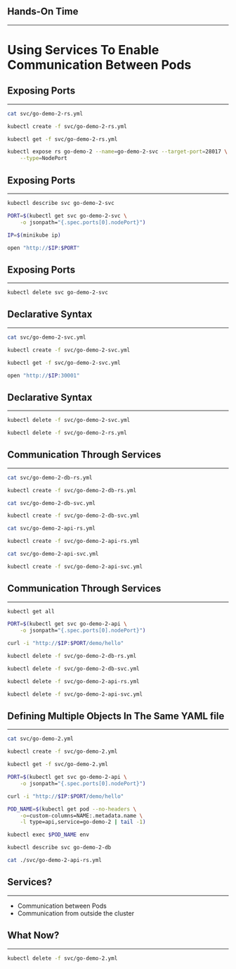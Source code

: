 ## Hands-On Time

---

# Using Services To Enable Communication Between Pods


## Exposing Ports

---

```bash
cat svc/go-demo-2-rs.yml

kubectl create -f svc/go-demo-2-rs.yml

kubectl get -f svc/go-demo-2-rs.yml

kubectl expose rs go-demo-2 --name=go-demo-2-svc --target-port=28017 \
    --type=NodePort
```


<!-- .slide: data-background="img/seq_svc_ch05.png" data-background-size="contain" -->


<!-- .slide: data-background="img/comp_svc_ch05.png" data-background-size="contain" -->


## Exposing Ports

---

```bash
kubectl describe svc go-demo-2-svc

PORT=$(kubectl get svc go-demo-2-svc \
    -o jsonpath="{.spec.ports[0].nodePort}")

IP=$(minikube ip)

open "http://$IP:$PORT"
```


<!-- .slide: data-background="img/svc-expose-rs.png" data-background-size="contain" -->


## Exposing Ports

---

```bash
kubectl delete svc go-demo-2-svc
```


## Declarative Syntax

---

```bash
cat svc/go-demo-2-svc.yml

kubectl create -f svc/go-demo-2-svc.yml

kubectl get -f svc/go-demo-2-svc.yml

open "http://$IP:30001"
```


<!-- .slide: data-background="img/svc-hard-coded-port.png" data-background-size="contain" -->


## Declarative Syntax

---

```bash
kubectl delete -f svc/go-demo-2-svc.yml

kubectl delete -f svc/go-demo-2-rs.yml
```


## Communication Through Services

---

```bash
cat svc/go-demo-2-db-rs.yml

kubectl create -f svc/go-demo-2-db-rs.yml

cat svc/go-demo-2-db-svc.yml

kubectl create -f svc/go-demo-2-db-svc.yml

cat svc/go-demo-2-api-rs.yml

kubectl create -f svc/go-demo-2-api-rs.yml

cat svc/go-demo-2-api-svc.yml

kubectl create -f svc/go-demo-2-api-svc.yml
```


## Communication Through Services

---

```bash
kubectl get all

PORT=$(kubectl get svc go-demo-2-api \
    -o jsonpath="{.spec.ports[0].nodePort}")

curl -i "http://$IP:$PORT/demo/hello"

kubectl delete -f svc/go-demo-2-db-rs.yml

kubectl delete -f svc/go-demo-2-db-svc.yml

kubectl delete -f svc/go-demo-2-api-rs.yml

kubectl delete -f svc/go-demo-2-api-svc.yml
```


## Defining Multiple Objects In The Same YAML file

---

```bash
cat svc/go-demo-2.yml

kubectl create -f svc/go-demo-2.yml

kubectl get -f svc/go-demo-2.yml

PORT=$(kubectl get svc go-demo-2-api \
    -o jsonpath="{.spec.ports[0].nodePort}")

curl -i "http://$IP:$PORT/demo/hello"

POD_NAME=$(kubectl get pod --no-headers \
    -o=custom-columns=NAME:.metadata.name \
    -l type=api,service=go-demo-2 | tail -1)

kubectl exec $POD_NAME env

kubectl describe svc go-demo-2-db

cat ./svc/go-demo-2-api-rs.yml
```


<!-- .slide: data-background="img/flow_svc_ch05.png" data-background-size="contain" -->


## Services?

---

* Communication between Pods<!-- .element: class="fragment" -->
* Communication from outside the cluster<!-- .element: class="fragment" -->


<!-- .slide: data-background="img/svc-components.png" data-background-size="contain" -->


## What Now?

---

```bash
kubectl delete -f svc/go-demo-2.yml
```
